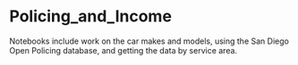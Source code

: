 # Policing_and_Income
Notebooks include work on the car makes and models, using the San Diego Open Policing database, and getting the data by service area.
